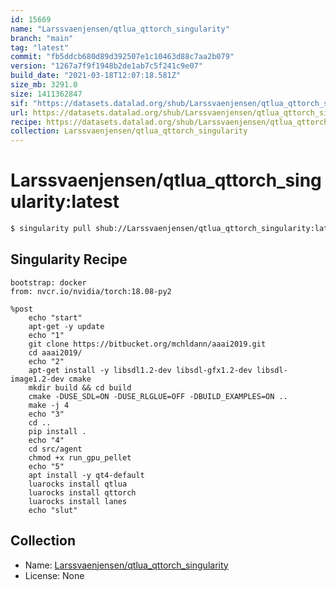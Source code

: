 ```yaml
---
id: 15669
name: "Larssvaenjensen/qtlua_qttorch_singularity"
branch: "main"
tag: "latest"
commit: "fb5ddcb680d89d392507e1c10463d88c7aa2b079"
version: "1267a7f9f1948b2de1ab7c5f241c9e07"
build_date: "2021-03-18T12:07:18.581Z"
size_mb: 3291.0
size: 1411362847
sif: "https://datasets.datalad.org/shub/Larssvaenjensen/qtlua_qttorch_singularity/latest/2021-03-18-fb5ddcb6-1267a7f9/1267a7f9f1948b2de1ab7c5f241c9e07.sif"
url: https://datasets.datalad.org/shub/Larssvaenjensen/qtlua_qttorch_singularity/latest/2021-03-18-fb5ddcb6-1267a7f9/
recipe: https://datasets.datalad.org/shub/Larssvaenjensen/qtlua_qttorch_singularity/latest/2021-03-18-fb5ddcb6-1267a7f9/Singularity
collection: Larssvaenjensen/qtlua_qttorch_singularity
---
```


# Larssvaenjensen/qtlua_qttorch_singularity:latest

```bash
$ singularity pull shub://Larssvaenjensen/qtlua_qttorch_singularity:latest
```

## Singularity Recipe

```singularity
bootstrap: docker
from: nvcr.io/nvidia/torch:18.08-py2

%post
    echo "start" 
    apt-get -y update
    echo "1" 
    git clone https://bitbucket.org/mchldann/aaai2019.git
    cd aaai2019/
    echo "2" 
    apt-get install -y libsdl1.2-dev libsdl-gfx1.2-dev libsdl-image1.2-dev cmake
    mkdir build && cd build
    cmake -DUSE_SDL=ON -DUSE_RLGLUE=OFF -DBUILD_EXAMPLES=ON ..
    make -j 4
    echo "3" 
    cd ..
    pip install .
    echo "4" 
    cd src/agent
    chmod +x run_gpu_pellet
    echo "5" 
    apt install -y qt4-default
    luarocks install qtlua
    luarocks install qttorch
    luarocks install lanes
    echo "slut"
```

## Collection

 - Name: [Larssvaenjensen/qtlua_qttorch_singularity](https://github.com/Larssvaenjensen/qtlua_qttorch_singularity)
 - License: None

